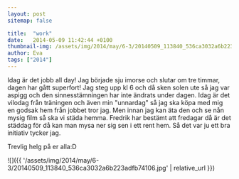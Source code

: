 ```yaml
---
layout: post
sitemap: false

title:  "work"
date:   2014-05-09 11:42:44 +0100
thumbnail-img: /assets/img/2014/may/6-3/20140509_113840_536ca3032a6b223adfb74106.jpg
author: Eva
tags: ["2014"]
---
```


Idag är det jobb all day! Jag började sju imorse och slutar om tre timmar, dagen har gått superfort! Jag steg upp kl 6 och då sken solen ute så jag var aspigg och den sinnesstämningen har inte ändrats under dagen. Idag är det vilodag från träningen och även min "unnardag" så jag ska köpa med mig en godsak hem från jobbet tror jag. Men innan jag kan äta den och se nån mysig film så ska vi städa hemma. Fredrik har bestämt att fredagar då är det städdag för då kan man mysa ner sig sen i ett rent hem. Så det var ju ett bra initiativ tycker jag. 

Trevlig helg på er alla:D

![]({{ '/assets/img/2014/may/6-3/20140509_113840_536ca3032a6b223adfb74106.jpg'  | relative_url }})

